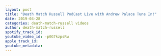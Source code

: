 ```yaml
---
layout: post
title: "Death Match Russell PodCast Live with Andrew Palace Tune In!"
date: 2019-04-28
categories: death-match-russell videos
author: death-match-russell
spotify_track_id: 
youtube_video_id: -p0G7kzpsRw
apple_track_id: 
youtube_metadata: 
---
```

